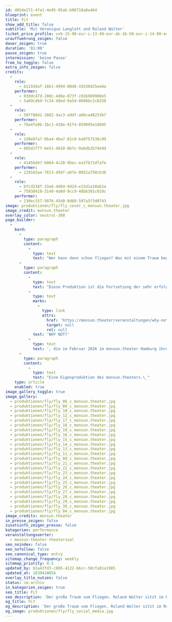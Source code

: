 ```yaml
---
id: d054e271-4fe1-4e95-95ab-b00718a0a464
blueprint: event
title: FLY
show_add_title: false
subtitle: 'Mit Véronique Langlott und Roland Walter'
ticket_price_profile: vvk-15-90-eur-i-13-40-eur-ak-16-50-eur-i-14-00-eur
urauffuehrung_zeigen: false
dauer_zeigen: true
duration: '01:00'
pause_zeigen: true
intermission: 'keine Pause'
from_to_toggle: false
extra_info_zeigen: false
credits:
  -
    role:
      - b1193daf-18b1-4994-80d8-19230425ee6a
    performer:
      - 03ddc47d-280c-4d6e-873f-c01b9b9908e5
      - 5a69cdb9-fc24-49ed-9a5d-06086c2c6250
  -
    role:
      - 58ff8041-3882-4ac3-a9d7-a66ca48253b7
    performer:
      - 78a4fa9b-1bc1-418e-91f4-859095e18045
  -
    role:
      - 1d9e87a7-0ba4-4ba7-81c0-6a0f57536c99
    performer:
      - 605d1fff-6e51-4810-8b7c-9abdb2b7de9d
  -
    role:
      - 4145bd47-b064-4c28-9bec-ea2fb71dfafe
    performer:
      - 229163ae-7813-458f-a67e-0852a750cb36
  -
    role:
      - bfcd238f-33a6-4d84-9d2d-e15d1a18ab1a
      - 75930418-3149-4a0d-9cc9-48bb301c010c
    performer:
      - 230ec157-5076-45d0-8d68-597a5f3d0743
image: produktionen/fly/fly_cover_c_monsun.theater.jpg
image_credit: monsun.theater
overlay_color: neutral-300
page_builder:
  -
    bard:
      -
        type: paragraph
        content:
          -
            type: text
            text: "Wer kann denn schon fliegen? Was mit einem Traum beginnt, hört auch wieder mit einem Traum auf. Der große Traum vom Fliegen. Roland Walter sitzt im Rollstuhl, Véronique Langlott nicht. Physisch sind sie beide nicht fürs Fliegen gemacht. Ohne Hilfsmittel ist der Mensch grundsätzlich nicht fähig zu fliegen. Hier sind alle Menschen gleich. Jedoch kann das Gefühl des Fliegens erzeugt werden. FLY ist die Recherche der Leichtigkeit, des sich Fallenlassens, der Befreiung und der Unendlichkeit. Die große Freiheit.\_"
      -
        type: paragraph
        content:
          -
            type: text
            text: "Diese Produktion ist die Fortsetzung der sehr erfolgreichen Eigenproduktion\_"
          -
            type: text
            marks:
              -
                type: link
                attrs:
                  href: 'https://monsun.theater/veranstaltungen/why-not'
                  target: null
                  rel: null
            text: 'WHY NOT?'
          -
            type: text
            text: ', die im Februar 2016 im monsun.theater Hamburg ihre Premiere feierte und seit jeher sowohl innerhalb Deutschlands als aber auch im Ausland immer wieder eingeladen ist.'
      -
        type: paragraph
        content:
          -
            type: text
            text: "Eine Eigenproduktion des monsun.theaters.\_"
    type: article
    enabled: true
image_gallery_toggle: true
image_gallery:
  - produktionen/fly/fly_06_c_monsun.theater.jpg
  - produktionen/fly/fly_09_c_monsun.theater.jpg
  - produktionen/fly/fly_10_c_monsun.theater.jpg
  - produktionen/fly/fly_12_c_monsun.theater.jpg
  - produktionen/fly/fly_17_c_monsun.theater.jpg
  - produktionen/fly/fly_18_c_monsun.theater.jpg
  - produktionen/fly/fly_19_c_monsun.theater.jpg
  - produktionen/fly/fly_16_c_monsun.theater.jpg
  - produktionen/fly/fly_15_c_monsun.theater.jpg
  - produktionen/fly/fly_14_c_monsun.theater.jpg
  - produktionen/fly/fly_13_c_monsun.theater.jpg
  - produktionen/fly/fly_11_c_monsun.theater.jpg
  - produktionen/fly/fly_08_c_monsun.theater.jpg
  - produktionen/fly/fly_21_c_monsun.theater.jpg
  - produktionen/fly/fly_22_c_monsun.theater.jpg
  - produktionen/fly/fly_23_c_monsun.theater.jpg
  - produktionen/fly/fly_24_c_monsun.theater.jpg
  - produktionen/fly/fly_25_c_monsun.theater.jpg
  - produktionen/fly/fly_26_c_monsun.theater.jpg
  - produktionen/fly/fly_27_c_monsun.theater.jpg
  - produktionen/fly/fly_28_c_monsun.theater.jpg
  - produktionen/fly/fly_29_c_monsun.theater.jpg
  - produktionen/fly/fly_30_c_monsun.theater.jpg
  - produktionen/fly/fly_04_c_monsun.theater.jpg
image_credits: monsun.theater
in_presse_zeigen: false
zusatsinfo_zeigen_presse: false
kategorien: performance
veranstaltungsoerter:
  - monsun-theater-theatersaal
seo_noindex: false
seo_nofollow: false
seo_canonical_type: entry
sitemap_change_frequency: weekly
sitemap_priority: 0.5
updated_by: b1a43fd3-c865-4122-b6cc-50cfa81a1985
updated_at: 1630418054
overlay_title_nutzen: false
status: im-archiv
in_kategorien_zeigen: true
seo_title: FLY
seo_description: 'Der große Traum vom Fliegen. Roland Walter sitzt im Rollstuhl, Véronique Langlott nicht. Physisch sind sie beide nicht fürs Fliegen gemacht.'
og_title: FLY
og_description: 'Der große Traum vom Fliegen. Roland Walter sitzt im Rollstuhl, Véronique Langlott nicht. Physisch sind sie beide nicht fürs Fliegen gemacht.'
og_image: produktionen/fly/fly_social_media.jpg
---
```

